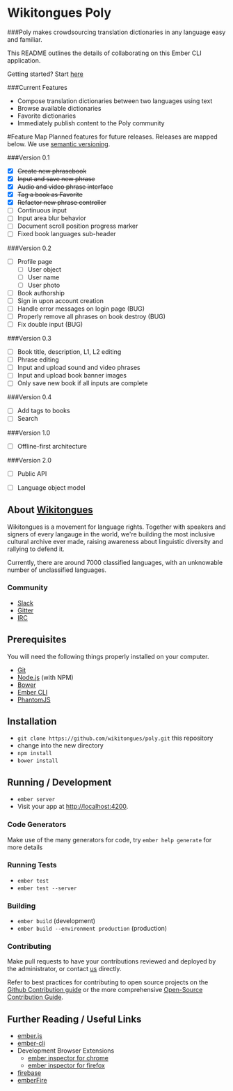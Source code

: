 # Wikitongues Poly

###Poly makes crowdsourcing translation dictionaries in any language easy and familiar.

This README outlines the details of collaborating on this Ember CLI application.

Getting started? Start [here](#prerequisites)

###Current Features
* Compose translation dictionaries between two languages using text
* Browse available dictionaries
* Favorite dictionaries
* Immediately publish content to the Poly community

#Feature Map
Planned features for future releases. Releases are mapped below. We use [semantic versioning](http://semver.org/).

###Version 0.1

- [x] ~~Create new phrasebook~~
- [x] ~~Input and save new phrase~~
- [x] ~~Audio and video phrase interface~~
- [x] ~~Tag a book as Favorite~~
- [x] ~~Refactor new phrase controller~~
- [ ] Continuous input
- [ ] Input area blur behavior
- [ ] Document scroll position progress marker
- [ ] Fixed book languages sub-header

###Version 0.2
- [ ] Profile page
  - [ ] User object
  - [ ] User name
  - [ ] User photo
- [ ] Book authorship
- [ ] Sign in upon account creation
- [ ] Handle error messages on login page (BUG)
- [ ] Properly remove all phrases on book destroy (BUG)
- [ ] Fix double input (BUG)

###Version  0.3

- [ ] Book title, description, L1, L2 editing
- [ ] Phrase editing
- [ ] Input and upload sound and video phrases
- [ ] Input and upload book banner images
- [ ] Only save new book if all inputs are complete

###Version 0.4

- [ ] Add tags to books
- [ ] Search

###Version 1.0

- [ ] Offline-first architecture

###Version 2.0

- [ ] Public API
- [ ] Language object model


## About [Wikitongues](www.wikitongues.org)
Wikitongues is a movement for language rights.
Together with speakers and signers of every langauge in the world, we're building the most inclusive cultural archive ever made, raising awareness about linguistic diversity and rallying to defend it.

Currently, there are around 7000 classified languages, with an unknowable number of unclassified languages.


### Community
  + [Slack](http://www.wikitongues.slack.com)
  + [Gitter](https://gitter.im/wikitongues)
  + [IRC](http://www.irchelp.org/)


## Prerequisites

You will need the following things properly installed on your computer.

* [Git](http://git-scm.com/)
* [Node.js](http://nodejs.org/) (with NPM)
* [Bower](http://bower.io/)
* [Ember CLI](http://www.ember-cli.com/)
* [PhantomJS](http://phantomjs.org/)

## Installation

* `git clone https://github.com/wikitongues/poly.git` this repository
* change into the new directory
* `npm install`
* `bower install`

## Running / Development

* `ember server`
* Visit your app at [http://localhost:4200](http://localhost:4200).

### Code Generators

Make use of the many generators for code, try `ember help generate` for more details

### Running Tests

* `ember test`
* `ember test --server`

### Building

* `ember build` (development)
* `ember build --environment production` (production)

### Contributing

Make pull requests to have your contributions reviewed and deployed by the administrator, or contact [us](https://github.com/FredericoAndrade) directly.

Refer to best practices for contributing to open source projects on the [Github Contribution guide](https://guides.github.com/activities/contributing-to-open-source/) or the more comprehensive [Open-Source Contribution Guide](http://www.contribution-guide.org/).


## Further Reading / Useful Links

* [ember.js](http://emberjs.com/)
* [ember-cli](http://www.ember-cli.com/)
* Development Browser Extensions
  * [ember inspector for chrome](https://chrome.google.com/webstore/detail/ember-inspector/bmdblncegkenkacieihfhpjfppoconhi)
  * [ember inspector for firefox](https://addons.mozilla.org/en-US/firefox/addon/ember-inspector/)
* [firebase](http://www.firebase.com/)
* [emberFire](https://www.firebase.com/docs/web/libraries/ember/)



<!-- ## Other Projects
[Explore](#videos) - [Branch](https://github.com/wikitongues/Ember-Homepage/tree/watch-page)

### A Language Platform
We are a community of constant learners, curious in our pursuits to know more about our world. It is no surprise therefore that ideas and projects are infinite. With that in mind, we have dedicated most of our efforts towards a persistent platform accessible both on web browsers and native mobile apps.

This platform will facilitate two main objectives:

1. The exploration of our video content in greater depth
2. The creation and crowdsourcing of bilingual phrasebooks3.


These objectives describe our vision for a platform on which all languages may be used, and where speakers and signers may share their language with the world.

### Elements

### User
A user will be able to make an account on which all his/her activity will be tracked. This includes:

+ Videos uploaded
+ Videos watched
+ Transcriptions added
+ Translations made
+ Tweaks to other people’s editable transcriptions/translations
+ Comments and comment threads

The ability to edit one’s profile with personal information such as:

+ Name
+ Profile picture
+ Bio
+ Location
+ Languages known
+ Writing systems known
+ Interface language

**_A note on interface language:
All text on Wikitongues should be translatable to any language._**



### Videos
Video content is integral to Wikitongues and to any form of language content. The ability to fully immerse oneself into a language and the community around it is facilitated by the ability to:

+ Watch
+ Comment
+ Transcribe
+ Translate
+ Record
+ Upload

The ability to explore them based on multiple relationships including:

+ Language
+ Language country of origin
+ Writing system
+ Geneaology

A video contains the following information:

+ Author
+ Speaker or signer (May be same as author)
+ Date created
+ Location created
+ Tags (Used for themes or topics)
+ Languages used
+ Transcription
+ Transcription edit license (Anyone can edit, anyone can suggest, collaborators can edit, collaborators can suggest, only author can edit)
+ Transcription collaborators (If not video author)
+ Transcription last edited
+ Transcription history
+ Translation language
+ Translation

Comment license (Open, moderate or strict, disabled)

### Phrasebooks
Phrasebooks represent a new approach to language access. Through them, users are able to learn and share knowledge of their language. The technology offers:

1. The ability to create bilingual phrasebooks with one source language and one target language. Each phrasebook has the following information:
    + Author
    + Date created
    + Location created
    + Release license (Free, subscription, single purchase)
    + Title
    + Tags (Used for themes or topics)
    + Banner (Image or video)
    + Edit license (Anyone can edit, anyone can suggest, collaborators can edit, collaborators can suggest, only author can edit)
    + Last edited
    + History
    + Collaborators
    + Comment license (Open, moderate or strict, disabled)
    + Source language
    + Target language
    + Phrases

2. The ability to track individual phrasebook analytics such as:
    + Views
    + Favorites
    + Shares
    + Embeds

3. Each phrase object
    +  Must contain:
        + Source string
        + Source writing system
        + Target string
        + Target writing system
  + May contain:
    + Audio
    + Video
    + Variations
4. The ability to translate a phrasebook into another language. Partial translations or drafts should be supported but unpublished until complete.

5. The ability to search for phrasebooks based on multiple criteria including:
    + Source language
  + Target language
  + Language (Fuzzy)
  + Author
  + Location created
  + Near me
  + Personal search terms

The ideal scenario for this content would be a phrasebook that could be translated between Mandarin and American Sign Language, for example.

### Embeddable content
Phrasebooks should exist as embeddable widgets across the internet. Whether on blogs, websites or other platforms, our phrasebooks are able to be embedded and consumed.

### Chat
The ability to contact available video and phrasebook authors and collaborators over video or text, as well as a users own friends and contacts.

## Data

### Persistence
Both the phrasebooks and the videos share a persistent database of ontological language data. All references to a language refer to a unique language object with its ID and metadata.

### Language keys
Language is an incredibly diverse and fluid subject matter. Therefore, the study of language is ever evolving as the languages themselves change. To address this, we rely on external standards maintained jointly by the International Standards Organization (ISO) and the Summer Institute for Language (SIL).
As a first stage, we just use ISO 639-3 standards as the unique keys.
At a second moment, we intend to develop composite unique ID keys for each language comprised of the language’s own ISO 639-3 ID and our own ID component. Additional research must yet be conducted to assess the stability and value of other ISO 639 codes as well as additional databases such as Glottolog. This allows for flexible IDing of languages that are not yet classified or identified under the ISO code.

There is certainly room to improve language standards.

### Corpora and Machine Translations
All translation activities provide an important opportunity to capture and develop useful corpora. An open standard for corpus data should be developed, and we should be involved.

### Ownership and access
 -->